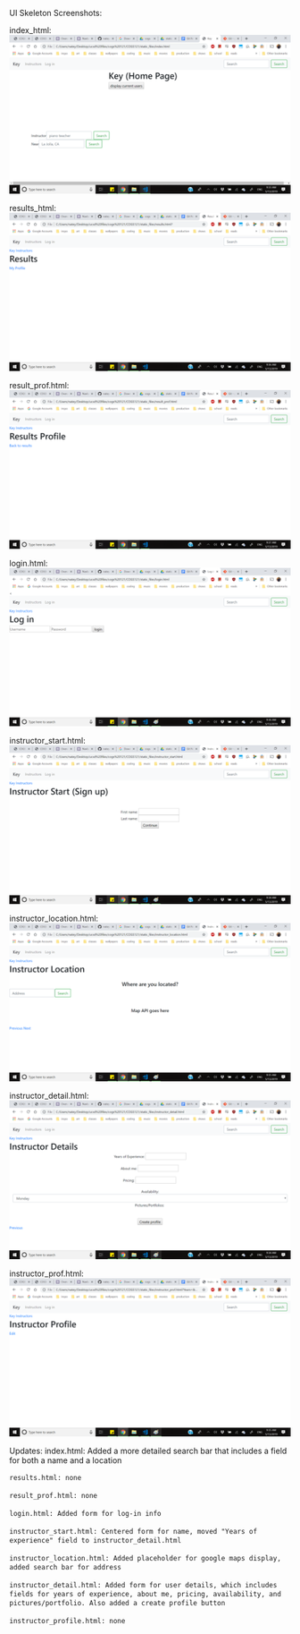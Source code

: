 UI Skeleton Screenshots:

index_html:
![index_html](https://raw.githubusercontent.com/nateychau/COGS121/master/milestone%203%20screenshots/m3index.png)

results_html:
![results_html](https://raw.githubusercontent.com/nateychau/COGS121/master/milestone%203%20screenshots/m3results.png)

result_prof.html:
![result_prof.html](https://raw.githubusercontent.com/nateychau/COGS121/master/milestone%203%20screenshots/m3result_prof.png)

login.html:
![login.html](https://raw.githubusercontent.com/nateychau/COGS121/master/milestone%203%20screenshots/m3login.png)

instructor_start.html:
![instructor_start.html](https://raw.githubusercontent.com/nateychau/COGS121/master/milestone%203%20screenshots/m3instructor_start.png)

instructor_location.html:
![instructor_location.html](https://raw.githubusercontent.com/nateychau/COGS121/master/milestone%203%20screenshots/m3instructor_location.png)

instructor_detail.html:
![instructor_detail.html](https://raw.githubusercontent.com/nateychau/COGS121/master/milestone%203%20screenshots/m3instructor_detail.png)

instructor_prof.html:
![instructor_prof](https://raw.githubusercontent.com/nateychau/COGS121/master/milestone%203%20screenshots/m3instructor_prof.png)


Updates:
    index.html: Added a more detailed search bar that includes a field for both a name and a location

    results.html: none

    result_prof.html: none

    login.html: Added form for log-in info

    instructor_start.html: Centered form for name, moved "Years of experience" field to instructor_detail.html

    instructor_location.html: Added placeholder for google maps display, added search bar for address

    instructor_detail.html: Added form for user details, which includes fields for years of experience, about me, pricing, availability, and pictures/portfolio. Also added a create profile button

    instructor_profile.html: none
    



